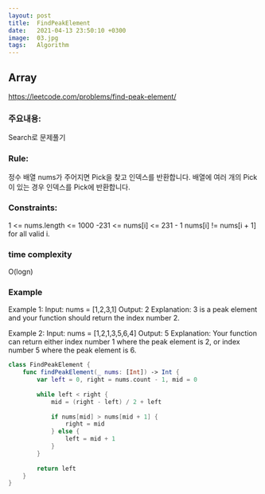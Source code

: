 ```yaml
---
layout: post
title:  FindPeakElement
date:   2021-04-13 23:50:10 +0300
image:  03.jpg
tags:   Algorithm
---
```



## Array
https://leetcode.com/problems/find-peak-element/

### 주요내용: 
Search로 문제풀기

### Rule:
정수 배열 nums가 주어지면 Pick을 찾고 인덱스를 반환합니다. 배열에 여러 개의 Pick이 있는 경우 인덱스를 Pick에 반환합니다.

### Constraints:
1 <= nums.length <= 1000
-231 <= nums[i] <= 231 - 1
nums[i] != nums[i + 1] for all valid i.

### time complexity
O(logn)

### Example
Example 1:
Input: nums = [1,2,3,1]
Output: 2
Explanation: 3 is a peak element and your function should return the index number 2.

Example 2:
Input: nums = [1,2,1,3,5,6,4]
Output: 5
Explanation: Your function can return either index number 1 where the peak element is 2, or index number 5 where the peak element is 6.

```swift
class FindPeakElement {
    func findPeakElement(_ nums: [Int]) -> Int {
        var left = 0, right = nums.count - 1, mid = 0
        
        while left < right {
            mid = (right - left) / 2 + left
            
            if nums[mid] > nums[mid + 1] {
                right = mid
            } else {
                left = mid + 1
            }
        }
        
        return left
    }
}
```
